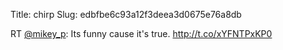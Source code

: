 Title: chirp
Slug: edbfbe6c93a12f3deea3d0675e76a8db

RT <a href="http://twitter.com/mikey_p">@mikey_p</a>: Its funny cause it's true. <a href="http://t.co/xYFNTPxKP0">http://t.co/xYFNTPxKP0</a>
